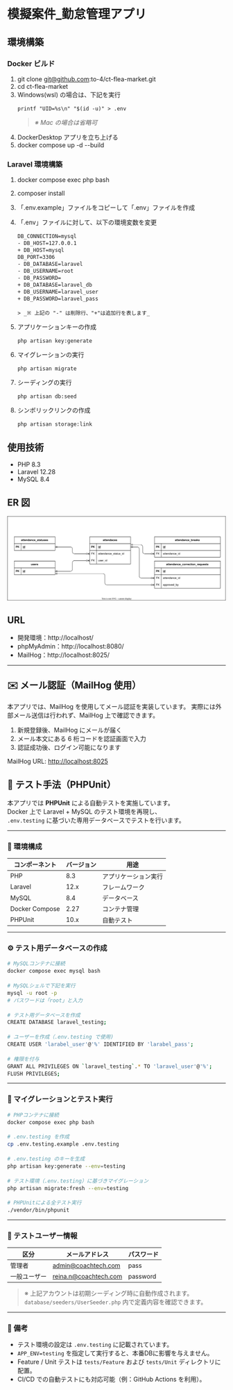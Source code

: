 # 模擬案件\_勤怠管理アプリ

## 環境構築

### Docker ビルド

1. git clone git@github.com:to-4/ct-flea-market.git
2. cd ct-flea-market
3. Windows(wsl) の場合は、下記を実行
   ```
   printf "UID=%s\n" "$(id -u)" > .env
   ```
   > _※ Mac の場合は省略可_
4. DockerDesktop アプリを立ち上げる
5. docker compose up -d --build

### Laravel 環境構築

1.  docker compose exec php bash
2.  composer install
3.  「.env.example」ファイルをコピーして「.env」ファイルを作成
4.  「.env」ファイルに対して、以下の環境変数を変更

    ```
    DB_CONNECTION=mysql
    - DB_HOST=127.0.0.1
    + DB_HOST=mysql
    DB_PORT=3306
    - DB_DATABASE=laravel
    - DB_USERNAME=root
    - DB_PASSWORD=
    + DB_DATABASE=laravel_db
    + DB_USERNAME=laravel_user
    + DB_PASSWORD=laravel_pass

    > _※ 上記の "-" は削除行、"+"は追加行を表します_

5.  アプリケーションキーの作成
    ```
    php artisan key:generate
    ```
6.  マイグレーションの実行
    ```
    php artisan migrate
    ```
7.  シーディングの実行
    ```
    php artisan db:seed
    ```
8.  シンボリックリンクの作成
    ```
    php artisan storage:link
    ```
## 使用技術

- PHP 8.3
- Laravel 12.28
- MySQL 8.4

## ER 図

![ER図](./images/ER-core_v1.svg)

## URL

- 開発環境：http://localhost/
- phpMyAdmin：http://localhost:8080/
- MailHog：http://localhost:8025/

---

## ✉️ メール認証（MailHog 使用）

本アプリでは、MailHog を使用してメール認証を実装しています。
実際には外部メール送信は行われず、MailHog 上で確認できます。

1. 新規登録後、MailHog にメールが届く
2. メール本文にある 6 桁コードを認証画面で入力
3. 認証成功後、ログイン可能になります

MailHog URL: [http://localhost:8025](http://localhost:8025)

## 🧪 テスト手法（PHPUnit）

本アプリでは **PHPUnit** による自動テストを実施しています。  
Docker 上で Laravel + MySQL のテスト環境を再現し、  
`.env.testing` に基づいた専用データベースでテストを行います。

---

### 🔧 環境構成

| コンポーネント | バージョン | 用途 |
|----------------|-------------|------|
| PHP | 8.3 | アプリケーション実行 |
| Laravel | 12.x | フレームワーク |
| MySQL | 8.4 | データベース |
| Docker Compose | 2.27 | コンテナ管理 |
| PHPUnit | 10.x | 自動テスト |

---

### ⚙️ テスト用データベースの作成

```bash
# MySQLコンテナに接続
docker compose exec mysql bash

# MySQLシェルで下記を実行
mysql -u root -p
# パスワードは「root」と入力

# テスト用データベースを作成
CREATE DATABASE laravel_testing;

# ユーザーを作成（.env.testing で使用)
CREATE USER 'larabel_user'@'%' IDENTIFIED BY 'larabel_pass';

# 権限を付与
GRANT ALL PRIVILEGES ON `laravel_testing`.* TO 'laravel_user'@'%';
FLUSH PRIVILEGES;
```

---

### 🧩 マイグレーションとテスト実行

```bash
# PHPコンテナに接続
docker compose exec php bash

# .env.testing を作成
cp .env.testing.example .env.testing

# .env.testing のキーを生成
php artisan key:generate --env=testing

# テスト環境（.env.testing）に基づきマイグレーション
php artisan migrate:fresh --env=testing

# PHPUnitによる全テスト実行
./vendor/bin/phpunit
```

---

### 👥 テストユーザー情報

| 区分 | メールアドレス | パスワード |
|------|----------------|------------|
| 管理者 | admin@coachtech.com | pass |
| 一般ユーザー | reina.n@coachtech.com | password |

> ※ 上記アカウントは初期シーディング時に自動作成されます。  
> `database/seeders/UserSeeder.php` 内で定義内容を確認できます。

---

### 🧾 備考

- テスト環境の設定は `.env.testing` に記載されています。  
- `APP_ENV=testing` を指定して実行すると、本番DBに影響を与えません。  
- Feature / Unit テストは `tests/Feature` および `tests/Unit` ディレクトリに配置。  
- CI/CD での自動テストにも対応可能（例：GitHub Actions を利用）。
